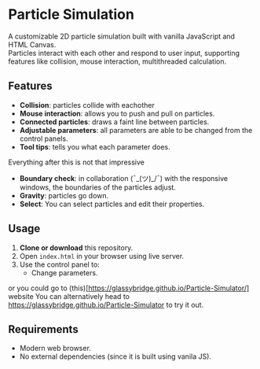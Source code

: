 # Particle Simulation

A customizable 2D particle simulation built with vanilla JavaScript and HTML Canvas.  
Particles interact with each other and respond to user input, supporting features like collision, mouse interaction, multithreaded calculation.

## Features

- **Collision**: particles collide with eachother
- **Mouse interaction**: allows you to push and pull on particles.
- **Connected particles**: draws a faint line between particles.
- **Adjustable parameters**: all parameters are able to be changed from the control panels.
- **Tool tips**: tells you what each parameter does.

Everything after this is not that impressive

- **Boundary check**: in collaboration (¯\_(ツ)_/¯) with the responsive windows, the boundaries of the particles adjust.
- **Gravity**: particles go down.
- **Select**: You can select particles and edit their properties.

## Usage

1. **Clone or download** this repository.
2. Open `index.html` in your browser using live server.
3. Use the control panel to:
   - Change parameters.

or you could go to (this)[https://glassybridge.github.io/Particle-Simulator/] website
You can alternatively head to https://glassybridge.github.io/Particle-Simulator to try it out.

## Requirements

- Modern web browser.
- No external dependencies (since it is built using vanila JS).

